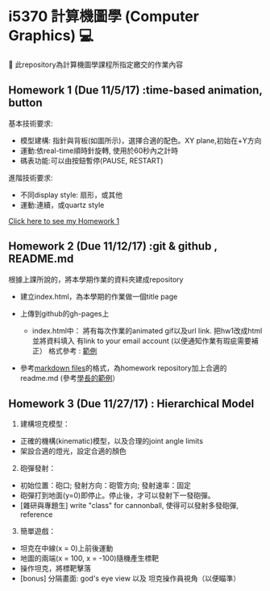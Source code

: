 ﻿# i5370 計算機圖學 (Computer Graphics) :computer:

:low_brightness: 此repository為計算機圖學課程所指定繳交的作業內容

## Homework 1  (Due 11/5/17) :time-based animation, button

基本技術要求:
- 模型建構: 指針與背板(如圖所示)，選擇合適的配色。XY plane,初始在+Y方向
- 運動:依real-time順時針旋轉, 使用於60秒內之計時
- 碼表功能:可以由按鈕暫停(PAUSE, RESTART)

進階技術要求:
- 不同display style: 扇形，或其他
- 運動:連續，或quartz style

[Click here to see my Homework 1](https://jean11231.github.io/CG/hw1/hw1.html)

## Homework 2  (Due 11/12/17) :git & github , README.md

根據上課所說的，將本學期作業的資料夾建成repository
- 建立index.html，為本學期的作業做一個title page
- 上傳到github的gh-pages上
	- index.html中：
	將有每次作業的animated gif以及url link.
	把hw1改成html 並將資料填入
	有link to your email account (以便通知作業有瑕疵需要補正）
	格式參考 : [範例](http://jyunming-chen.github.io/tutsplus/)

- 參考[markdown files](https://help.github.com/articles/basic-writing-and-formatting-syntax/)的格式，為homework repository加上合適的readme.md (參考[學長的範例](https://github.com/ikatyang/javascript-development-guide/blob/master/README.md)）

## Homework 3  (Due 11/27/17) : Hierarchical Model
1. 建構坦克模型：

- 正確的機構(kinematic)模型，以及合理的joint angle limits
- 架設合適的燈光，設定合適的顏色
2. 砲彈發射：

- 初始位置：砲口; 發射方向：砲管方向; 發射速率：固定
- 砲彈打到地面(y=0)即停止。停止後，才可以發射下一發砲彈。
- [雜研與專題生] write "class" for cannonball, 使得可以發射多發砲彈, reference
3. 簡單遊戲：

- 坦克在中線(x = 0)上前後運動
- 地圖的兩端(x = 100, x = -100)隨機產生標靶
- 操作坦克，將標靶擊落
- [bonus] 分隔畫面: god's eye view 以及 坦克操作員視角（以便瞄準）


